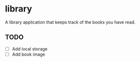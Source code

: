 # library

A library application that keeps track of the books you have read.

## TODO

- [ ] Add local storage
- [ ] Add book image